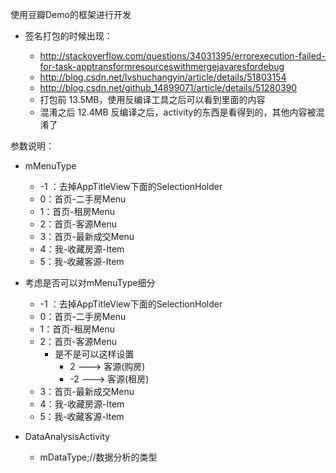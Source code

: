 
使用豆瓣Demo的框架进行开发


* 签名打包的时候出现：

	- http://stackoverflow.com/questions/34031395/errorexecution-failed-for-task-apptransformresourceswithmergejavaresfordebug
	- http://blog.csdn.net/lvshuchangyin/article/details/51803154
	- http://blog.csdn.net/github_14899071/article/details/51280390

	* 打包前 13.5MB，使用反编译工具之后可以看到里面的内容
	* 混淆之后 12.4MB 反编译之后，activity的东西是看得到的，其他内容被混淆了

参数说明：

* mMenuType
	* -1 ：去掉AppTitleView下面的SelectionHolder
	* 0：首页-二手房Menu
	* 1：首页-租房Menu
	* 2：首页-客源Menu
	* 3：首页-最新成交Menu
	* 4：我-收藏房源-Item
	* 5：我-收藏客源-Item

* 考虑是否可以对mMenuType细分

	* -1 ：去掉AppTitleView下面的SelectionHolder
	* 0：首页-二手房Menu
	* 1：首页-租房Menu
	* 2：首页-客源Menu
		* 是不是可以这样设置
			* 2  ---> 客源(购房)
			* -2 ---> 客源(租房)
	* 3：首页-最新成交Menu
	* 4：我-收藏房源-Item
	* 5：我-收藏客源-Item


* DataAnalysisActivity
	* mDataType;//数据分析的类型